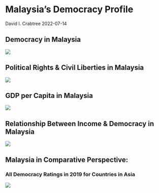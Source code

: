 Malaysia’s Democracy Profile
================
David I. Crabtree
2022-07-14

## Democracy in Malaysia

![](C:\Users\David\Desktop\PROGRA~1\FILESA~1\CFSS\hw06\reports\MALAYS~1/figure-gfm/Demscore-1.png)<!-- -->

## Political Rights & Civil Liberties in Malaysia

![](C:\Users\David\Desktop\PROGRA~1\FILESA~1\CFSS\hw06\reports\MALAYS~1/figure-gfm/Political%20Rights%20&%20Civil%20Libs-1.png)<!-- -->

## GDP per Capita in Malaysia

![](C:\Users\David\Desktop\PROGRA~1\FILESA~1\CFSS\hw06\reports\MALAYS~1/figure-gfm/GDP%20per%20Capita-1.png)<!-- -->

## Relationship Between Income & Democracy in Malaysia

![](C:\Users\David\Desktop\PROGRA~1\FILESA~1\CFSS\hw06\reports\MALAYS~1/figure-gfm/Income%20&%20Dem-1.png)<!-- -->

## Malaysia in Comparative Perspective:

### All Democracy Ratings in 2019 for Countries in Asia

![](C:\Users\David\Desktop\PROGRA~1\FILESA~1\CFSS\hw06\reports\MALAYS~1/figure-gfm/Democracy%20in%20Comparative%20Perspective-1.png)<!-- -->
